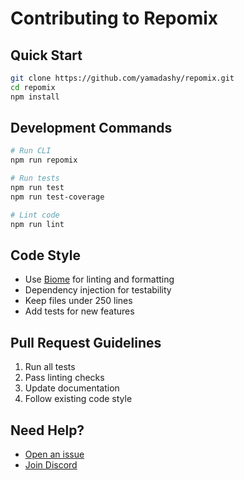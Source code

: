 # Contributing to Repomix

## Quick Start

```bash
git clone https://github.com/yamadashy/repomix.git
cd repomix
npm install
```

## Development Commands

```bash
# Run CLI
npm run repomix

# Run tests
npm run test
npm run test-coverage

# Lint code
npm run lint
```

## Code Style

- Use [Biome](https://biomejs.dev/) for linting and formatting
- Dependency injection for testability
- Keep files under 250 lines
- Add tests for new features

## Pull Request Guidelines

1. Run all tests
2. Pass linting checks
3. Update documentation
4. Follow existing code style

## Need Help?

- [Open an issue](https://github.com/yamadashy/repomix/issues)
- [Join Discord](https://discord.gg/wNYzTwZFku)
